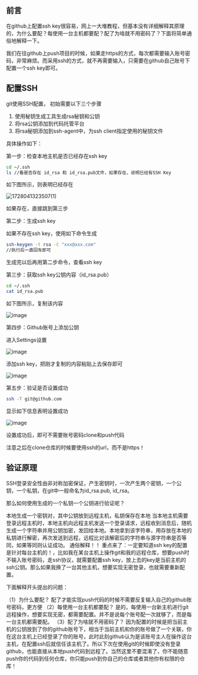 ## 前言

在github上配置ssh key很容易，网上一大堆教程，但基本没有详细解释其原理的，为什么要配？每使用一台主机都要配？配了为啥就不用密码了？下面将简单通俗地解释一下。

我们在往github上push项目的时候，如果走https的方式，每次都需要输入账号密码，非常麻烦。而采用ssh的方式，就不再需要输入，只需要在github自己账号下配置一个ssh key即可。


## 配置SSH

git使用SSH配置， 初始需要以下三个步骤

1. 使用秘钥生成工具生成rsa秘钥和公钥
2. 将rsa公钥添加到代码托管平台
3. 将rsa秘钥添加到ssh-agent中，为ssh client指定使用的秘钥文件

具体操作如下：

第一步：检查本地主机是否已经存在ssh key

```bash
cd ~/.ssh
ls //看是否存在 id_rsa 和 id_rsa.pub文件，如果存在，说明已经有SSH Key
```

如下图所示，则表明已经存在

![1728041323507(1)](https://github.com/user-attachments/assets/264239ce-5c29-473d-a24b-23e90722361f)

如果存在，直接跳到第三步

第二步：生成ssh key

如果不存在ssh key，使用如下命令生成

```bash
ssh-keygen -t rsa -C "xxx@xxx.com"
//执行后一直回车即可
```

生成完以后再用第二步命令，查看ssh key

第三步：获取ssh key公钥内容（id_rsa.pub）

```bash
cd ~/.ssh
cat id_rsa.pub
```

如下图所示，复制该内容

![image](https://github.com/user-attachments/assets/0a388afb-21cb-4105-9ca8-cc565fb631f5)


第四步：Github账号上添加公钥


进入Settings设置

![image](https://github.com/user-attachments/assets/ab4f6f16-798f-4a6b-9c22-48e0ad21ce77)

添加ssh key，把刚才复制的内容粘贴上去保存即可

![image](https://github.com/user-attachments/assets/6e177142-f043-4dcb-90a9-c66c3c61cbf8)

第五步：验证是否设置成功

```bash
ssh -T git@github.com
```

显示如下信息表明设置成功

![image](https://github.com/user-attachments/assets/2e2534f5-1593-4566-b5ce-af026ca9c8c7)

设置成功后，即可不需要账号密码clone和push代码

注意之后在clone仓库的时候要使用ssh的url，而不是https！

## 验证原理

SSH登录安全性由非对称加密保证，产生密钥时，一次产生两个密钥，一个公钥，一个私钥，在git中一般命名为id_rsa.pub, id_rsa。

那么如何使用生成的一个私钥一个公钥进行验证呢？

本地生成一个密钥对，其中公钥放到远程主机，私钥保存在本地
当本地主机需要登录远程主机时，本地主机向远程主机发送一个登录请求，远程收到消息后，随机生成一个字符串并用公钥加密，发回给本地。本地拿到该字符串，用存放在本地的私钥进行解密，再次发送到远程，远程比对该解密后的字符串与源字符串是否等同，如果等同则认证成功。
通俗解释！！
重点来了：一定要知道ssh key的配置是针对每台主机的！，比如我在某台主机上操作git和我的远程仓库，想要push时不输入账号密码，走ssh协议，就需要配置ssh key，放上去的key是当前主机的ssh公钥。那么如果我换了一台其他主机，想要实现无密登录，也就需要重新配置。

下面解释开头提出的问题：

（1）为什么要配？
配了才能实现push代码的时候不需要反复输入自己的github账号密码，更方便
（2）每使用一台主机都要配？
是的，每使用一台新主机进行git远程操作，想要实现无密，都需要配置。并不是说每个账号配一次就够了，而是每一台主机都需要配。
（3）配了为啥就不用密码了？
因为配置的时候是把当前主机的公钥放到了你的github账号下，相当于当前主机和你的账号做了一个关联，你在这台主机上已经登录了你的账号，此时此刻github认为是该账号主人在操作这台主机，在配置ssh后就信任该主机了。所以下次在使用git的时候即使没有登录github，也能直接从本地push代码到远程了。当然这里不要混淆了，你不能随意push你的代码到任何仓库，你只能push到你自己的仓库或者其他你有权限的仓库！
